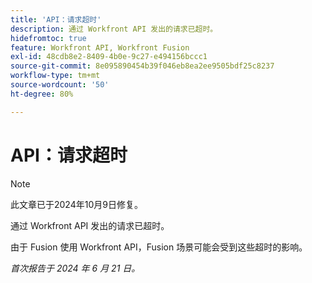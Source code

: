 ```yaml
---
title: 'API：请求超时'
description: 通过 Workfront API 发出的请求已超时。
hidefromtoc: true
feature: Workfront API, Workfront Fusion
exl-id: 48cdb8e2-8409-4b0e-9c27-e494156bccc1
source-git-commit: 8e095890454b39f046eb8ea2ee9505bdf25c8237
workflow-type: tm+mt
source-wordcount: '50'
ht-degree: 80%

---
```


# API：请求超时

>[!NOTE]
>
>此文章已于2024年10月9日修复。

通过 Workfront API 发出的请求已超时。

由于 Fusion 使用 Workfront API，Fusion 场景可能会受到这些超时的影响。

_首次报告于 2024 年 6 月 21 日。_
